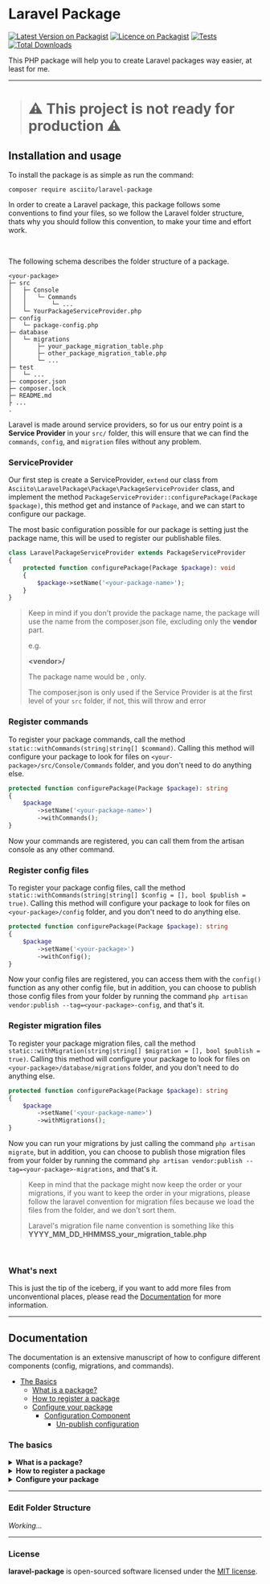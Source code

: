 # Laravel Package

[![Latest Version on Packagist](https://img.shields.io/packagist/v/asciito/laravel-package.svg?label=Packagist&style=flat-square)](https://packagist.org/packages/asciito/laravel-package)
[![Licence on Packagist](https://img.shields.io/packagist/l/asciito/laravel-package.svg?label=Packagist%20License&style=flat-square)](https://packagist.org/packages/asciito/laravel-package)
[![Tests](https://img.shields.io/github/actions/workflow/status/asciito/laravel-package/run-tests.yml?label=Tests&style=flat-square)](https://github.com/asciito/laravel-package/actions/workflows/run-tests.yml)
[![Total Downloads](https://img.shields.io/packagist/dt/asciito/laravel-package.svg?label=Downloads&style=flat-square)](https://packagist.org/packages/asciito/laravel-package)

This PHP package will help you to create Laravel packages way easier, at least
for me.

---

># :warning: This project is not ready for production :warning:

## Installation and usage

To install the package is as simple as run the command:

```shell
composer require asciito/laravel-package
```

In order to create a Laravel package, this package follows some conventions to find your files, so
we follow the Laravel folder structure, thats why you should follow this convention, to make your time and
effort work.

<br />

The following schema describes the folder structure of a package.
```
<your-package>
├─ src
│   ├─ Console
│   │   └─ Commands
│   │       └─ ...
│   └─ YourPackageServiceProvider.php
├─ config
│   └─ package-config.php
├─ database
│   └─ migrations
│       ├─ your_package_migration_table.php
│       ├─ other_package_migration_table.php
│       └─ ...
├─ test
│   └─ ...
├─ composer.json
├─ composer.lock
├─ README.md
├ ...
.
```

Laravel is made around service providers, so for us our entry point is a **Service Provider** in your ```src/``` folder, this
will ensure that we can find the ```commands```, ```config```, and ```migration``` files without any problem.


### ServiceProvider

Our first step is create a ServiceProvider, ```extend``` our class from ```Asciito\LaravelPackage\Package\PackageServiceProvider``` class, and implement the method
```PackageServiceProvider::configurePackage(Package $package)```, this method get and instance of ```Package```, and we can start to configure our package.

The most basic configuration possible for our package is setting just the package name, this will be used to register our publishable files.

```php
class LaravelPackageServiceProvider extends PackageServiceProvider
{
    protected function configurePackage(Package $package): void
    {
        $package->setName('<your-package-name>');
    }
}
```

> Keep in mind if you don't provide the package name, the package will use the name from the composer.json file, excluding
> only the **vendor** part.
> 
> e.g.
> 
> **\<vendor>\/<your-package>**
> 
> The package name would be **<your-package>**, only.
> 
> The composer.json is only used if the Service Provider is at the first level of your ```src``` folder, if not, this will
> throw and error


### Register commands

To register your package commands, call the method ```static::withCommands(string|string[] $command)```. Calling this method will configure your package
to look for files on ```<your-package>/src/Console/Commands``` folder, and you don't need to do anything else.

```php
protected function configurePackage(Package $package): string
{
    $package
        ->setName('<your-package-name>')
        ->withCommands();
}
```

Now your commands are registered, you can call them from the artisan console as any other command.

### Register config files

To register your package config files, call the method ```static::withCommands(string|string[] $config = [], bool $publish = true)```. Calling this method will configure your package
to look for files on ```<your-package>/config``` folder, and you don't need to do anything else.

```php
protected function configurePackage(Package $package): string
{
    $package
        ->setName('<your-package>')
        ->withConfig();
}
```

Now your config files are registered, you can access them with the ```config()``` function as any other config file, but in addition, you can choose
to publish those config files from your folder by running the command ```php artisan vendor:publish --tag=<your-package>-config```, and that's it.

### Register migration files

To register your package migration files, call the method ```static::withMigration(string|string[] $migration = [], bool $publish = true)```. Calling this method will configure your package
to look for files on ```<your-package>/database/migrations``` folder, and you don't need to do anything else.

```php
protected function configurePackage(Package $package): string
{
    $package
        ->setName('<your-package-name>')
        ->withMigrations();
}
```

Now you can run your migrations by just calling the command ```php artisan migrate```, but in addition, you can choose to publish those migration files from your folder by running the command
```php artisan vendor:publish --tag=<your-package>-migrations```, and that's it. 

> Keep in mind that the package might now keep the order or your migrations, if you want to keep the order in your migrations, please
> follow the laravel convention for migration files because we load the files from the folder, and we don't sort them.
> 
> Laravel's migration file name convention is something like this **YYYY_MM_DD_HHMMSS_your_migration_table.php**

<br />

### What's next

This is just the tip of the iceberg, if you want to add more files from unconventional places, please
read the [Documentation](#documentation) for more information.

---
## Documentation

The documentation is an extensive manuscript of how to configure different components (config, migrations, and commands).

* [The Basics](#the-basics)
  * [What is a package?](#what-is-a-package)
  * [How to register a package](#how-to-register-a-package)
  * [Configure your package](#configure-your-package)
    * [Configuration Component](#configuration-component)
      * [Un-publish configuration](#un-publish-configuration)

### The basics

<details>

<summary id="what-is-a-package">
    <strong>What is a package?</strong>
</summary>

A package is a collection of components namespaced, so you can have more "packages" inside the same composer package. This can be kind of confusing, but this lets you separate a big project into small an self contain "packages". You will see this more in deep later.

</details>

<details>

<summary id="how-to-register-a-package">
    <strong>How to register a package</strong>
</summary>

Register a package it's easy, we need to create a service provider and extend the class ```PackageServiceProvider```, then, implement the method ```configurePackage(Package $package): void```. Finally give a name to your package calling the method ```setName(string $name): static``` from the object $package.

```php
use Asciito\LaravelPackage\Package\Package;
use Asciito\LaravelPackage\Package\PackageServiceProvider;

class YourPackageServiceProvider extends PackageServiceProvider
{
    protected function configurePackage(Package $package): void
    {
        $package->setName('<your-package-name>');
    }
}
```

> The ```$package``` parameter is an instance for this Package. A single package is created for every single ```ServiceProvider``` class that extends the ```PackageServiceProvider``` class, so be sure to give a unique name to your project.

That's it, you successfully register your package... almost, the more important part is to add this ```ServiceProvider``` class to Laravel. You can do this by just simply adding it to your composer file.

```json
{
    "extras": {
        "laravel": {
            "providers": [
                "\\Vendor\\YourPackageName\\YourPackageServiceProvider"      
            ]
        }
    }
}
```

> From Laravel 5.5 and above

Doing this will auto-discover your service provider, and now that's all, your package is fully register on Laravel.

</details>

<details>
<summary id="configure-your-package">
    <strong>Configure your package</strong>
</summary>

There are three ways to configure your package, and these are called **component**. Every component will configure one part of your package with files that can be uses directly in Laravel or by publishing it for user personalization.


#### Configuration Component

If you want to have config parameters available with the method ```config()```, and being able to publish those files, call the method ```withConfig(string|array $config = [], bool $publish = true)```.

```php
use Asciito\LaravelPackage\Package\Package;
use Asciito\LaravelPackage\Package\PackageServiceProvider;

class YourPackageServiceProvider extends PackageServiceProvider
{
    protected function configurePackage(Package $package): void
    {
        $package
            ->setName('<your-package-name>')
            ->withConfig();
    }
}
```

If you call this method without any parameter, this will only register those files in the default config folder of your package.

See the next example 👇

```
<your-package>
├─ src
│   └─ YourPackageServiceProvider.php
├─ config <------------------------------------ This folder
│   └─ package-config.php
```
> 💡 Remember, we follow the Laravel project structure

Also, if you want to register config files outside this folder, you can do that too, just add the absolute path
to the ```withConfig()``` method call, and you should be able to use it too.

```php
use Asciito\LaravelPackage\Package\Package;
use Asciito\LaravelPackage\Package\PackageServiceProvider;

class YourPackageServiceProvider extends PackageServiceProvider
{
    protected function configurePackage(Package $package): void
    {
        $package
            ->setName('<your-package-name>')
            ->withConfig('/this/is/an/absolute/path/to/a/config/file.php');
    }
}
```

or even better, you can use the ```basePath()``` method from your package instance to get the path to some file.
Something like this: ```$package->basePath('other/folder/file.php')```.

> The base path is calculated from where you define your Service provider that
extends the ```PackageServiceProvider```.

##### Un-publish Configuration

*Working*...

</details>

---
### Edit Folder Structure

_Working..._

---
### License

__laravel-package__ is open-sourced software licensed under the [MIT license](./LICENSE).
